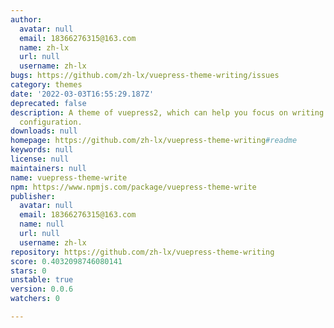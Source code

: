 ```yaml
---
author:
  avatar: null
  email: 18366276315@163.com
  name: zh-lx
  url: null
  username: zh-lx
bugs: https://github.com/zh-lx/vuepress-theme-writing/issues
category: themes
date: '2022-03-03T16:55:29.187Z'
deprecated: false
description: A theme of vuepress2, which can help you focus on writing through simple
  configuration.
downloads: null
homepage: https://github.com/zh-lx/vuepress-theme-writing#readme
keywords: null
license: null
maintainers: null
name: vuepress-theme-write
npm: https://www.npmjs.com/package/vuepress-theme-write
publisher:
  avatar: null
  email: 18366276315@163.com
  name: null
  url: null
  username: zh-lx
repository: https://github.com/zh-lx/vuepress-theme-writing
score: 0.4032098746080141
stars: 0
unstable: true
version: 0.0.6
watchers: 0

---
```



